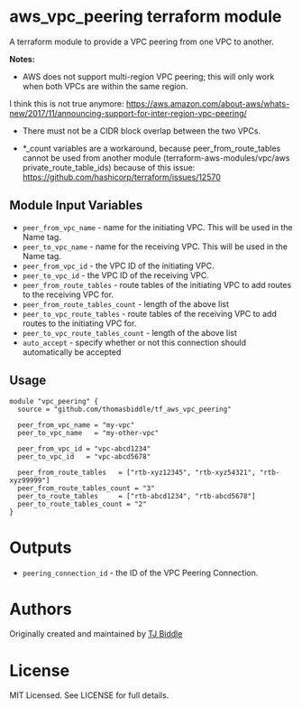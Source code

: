 aws\_vpc_peering terraform module
===========

A terraform module to provide a VPC peering from one VPC to another.

**Notes:**

- AWS does not support multi-region VPC peering; this will only work when both VPCs are within the same region.

I think this is not true anymore: https://aws.amazon.com/about-aws/whats-new/2017/11/announcing-support-for-inter-region-vpc-peering/


- There must not be a CIDR block overlap between the two VPCs.

- *_count variables are a workaround, because peer_from_route_tables cannot be used from another module (terraform-aws-modules/vpc/aws private_route_table_ids)
  because of this issue: https://github.com/hashicorp/terraform/issues/12570


Module Input Variables
----------------------

- `peer_from_vpc_name` - name for the initiating VPC. This will be used in the Name tag.
- `peer_to_vpc_name` - name for the receiving VPC. This will be used in the Name tag.
- `peer_from_vpc_id` - the VPC ID of the initiating VPC.
- `peer_to_vpc_id` - the VPC ID of the receiving VPC.
- `peer_from_route_tables` - route tables of the initiating VPC to add routes to the receiving VPC for.
- `peer_from_route_tables_count` - length of the above list
- `peer_to_vpc_route_tables` - route tables of the receiving VPC to add routes to the initiating VPC for.
- `peer_to_vpc_route_tables_count` - length of the above list
- `auto_accept` - specify whether or not this connection should automatically be accepted


Usage
-----

```hcl
module "vpc_peering" {
  source = "github.com/thomasbiddle/tf_aws_vpc_peering"

  peer_from_vpc_name = "my-vpc"
  peer_to_vpc_name   = "my-other-vpc"
  
  peer_from_vpc_id = "vpc-abcd1234"
  peer_to_vpc_id   = "vpc-abcd5678"
  
  peer_from_route_tables   = ["rtb-xyz12345", "rtb-xyz54321", "rtb-xyz99999"]
  peer_from_route_tables_count = "3"
  peer_to_route_tables     = ["rtb-abcd1234", "rtb-abcd5678"]
  peer_to_route_tables_count = "2"
}
```

Outputs
=======

 - `peering_connection_id` - the ID of the VPC Peering Connection.

Authors
=======

Originally created and maintained by [TJ Biddle](https://github.com/thomasbiddle)


License
=======

MIT Licensed. See LICENSE for full details.